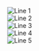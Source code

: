 <!-- Animation de texte ligne par ligne -->
<p align="left">
  <img src="https://readme-typing-svg.demolab.com?font=Fira+Code&size=22&duration=3000&pause=1000&color=F97316&width=1000&height=40&lines=%F0%9F%91%8B+Hi%2C+I%E2%80%99m+%40CIsmaelJunior" alt="Line 1" />
  <br/>
  <img src="https://readme-typing-svg.demolab.com?font=Fira+Code&size=22&duration=3000&pause=1000&color=3B82F6&width=1000&height=40&lines=%F0%9F%91%80+Interested+in+Laravel%2C+Xamarin%2C+ASP.NET+Core%2C+Python..." alt="Line 2" />
  <br/>
  <img src="https://readme-typing-svg.demolab.com?font=Fira+Code&size=22&duration=3000&pause=1000&color=10B981&width=1000&height=40&lines=%F0%9F%8C%B1+Currently+learning+Flutter" alt="Line 3" />
  <br/>
  <img src="https://readme-typing-svg.demolab.com?font=Fira+Code&size=22&duration=3000&pause=1000&color=8B5CF6&width=1000&height=40&lines=%F0%9F%92%9E+Looking+to+collaborate+on+cross-platform+apps" alt="Line 4" />
  <br/>
  <img src="https://readme-typing-svg.demolab.com?font=Fira+Code&size=22&duration=3000&pause=1000&color=EF4444&width=1000&height=40&lines=%F0%9F%93%AB+Contact+me+on+ismaeltraore.com" alt="Line 5" />
</p>
